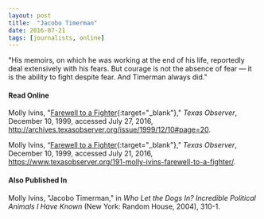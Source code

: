```yaml
---
layout: post
title:  "Jacobo Timerman"
date: 2016-07-21
tags: [journalists, online]
---
```


"His memoirs, on which he was working at the end of his life, reportedly deal extensively with his fears. But courage is not the absence of fear — it is the ability to fight despite fear. And Timerman always did."

#### Read Online
Molly Ivins, "[Farewell to a Fighter](http://archives.texasobserver.org/issue/1999/12/10#page=20 "Molly Ivins's obituary in the Texas Observer for Jacobo Timerman"){:target="_blank"}," *Texas Observer*, December 10, 1999, accessed July 27, 2016, http://archives.texasobserver.org/issue/1999/12/10#page=20.

Molly Ivins, “[Farewell to a Fighter](https://www.texasobserver.org/191-molly-ivins-farewell-to-a-fighter/ "Molly Ivins's obituary in the Texas Observer for Jacobo Timerman"){:target="_blank"},” *Texas Observer*, December 10, 1999, accessed July 21, 2016, https://www.texasobserver.org/191-molly-ivins-farewell-to-a-fighter/.

#### Also Published In
Molly Ivins, "Jacobo Timerman," in *Who Let the Dogs In? Incredible Political Animals I Have Known* (New York: Random House, 2004), 310-1.